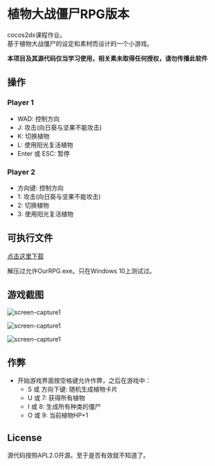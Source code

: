 # 植物大战僵尸RPG版本

cocos2dx课程作业。  
基于植物大战僵尸的设定和素材而设计的一个小游戏。  

**本项目及其源代码仅当学习使用，相关素未取得任何授权，请勿传播此软件**

## 操作

### Player 1

* WAD: 控制方向
* J: 攻击(向日葵与坚果不能攻击)
* K: 切换植物
* L: 使用阳光复活植物
* Enter 或 ESC: 暂停

### Player 2

* 方向键: 控制方向
* 1: 攻击(向日葵与坚果不能攻击)
* 2: 切换植物
* 3: 使用阳光复活植物

## 可执行文件

[点击这里下载](https://raw.githubusercontent.com/hyb1996/cocos2dx-PlantVsZombieRPG/master/植物大战僵尸RPG.zip)

解压过允许OurRPG.exe。只在Windows 10上测试过。

## 游戏截图

![screen-capture1](https://raw.githubusercontent.com/hyb1996/cocos2dx-PlantVsZombieRPG/master/screen-captures/ss01.png)

![screen-capture1](https://raw.githubusercontent.com/hyb1996/cocos2dx-PlantVsZombieRPG/master/screen-captures/ss02.png)

![screen-capture1](https://raw.githubusercontent.com/hyb1996/cocos2dx-PlantVsZombieRPG/master/screen-captures/ss03.png)

## 作弊

* 开始游戏界面按空格键允许作弊，之后在游戏中：
    * S 或 方向下键: 随机生成植物卡片
    * U 或 7: 获得所有植物
    * I 或 8: 生成所有种类的僵尸
    * O 或 9: 当前植物HP+1

## License

源代码按照APL2.0开源。至于是否有效就不知道了。